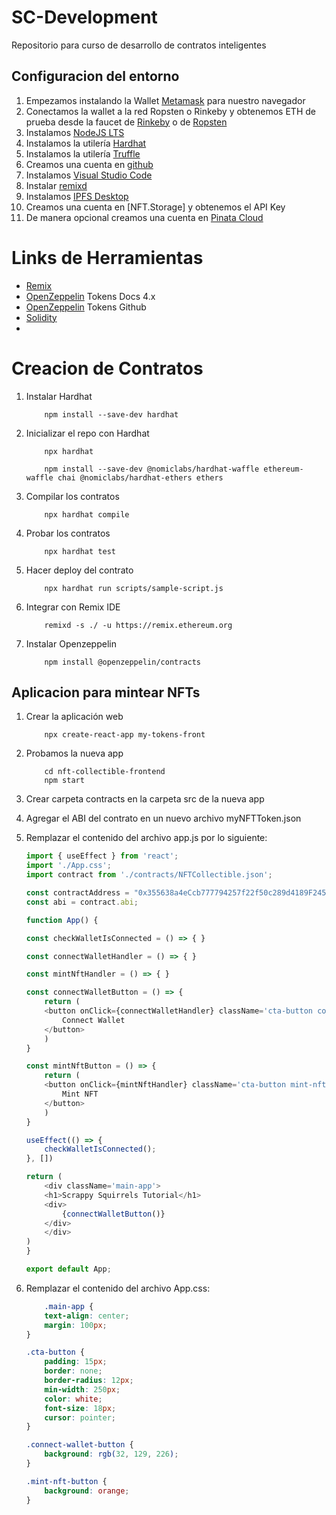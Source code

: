 # SC-Development
Repositorio para curso de desarrollo de contratos inteligentes

## Configuracion del entorno

1. Empezamos instalando la Wallet [Metamask](https://metamask.io/) para nuestro navegador
2. Conectamos la wallet a la red Ropsten o Rinkeby y obtenemos ETH de prueba desde la faucet de [Rinkeby](https://faucet.rinkeby.io/) o de [Ropsten](https://faucet.metamask.io/)
3. Instalamos [NodeJS LTS](https://nodejs.org/es/download/)
4. Instalamos la utilería [Hardhat](https://hardhat.org/getting-started/)
5. Instalamos la utilería [Truffle](https://trufflesuite.com/docs/truffle/getting-started/installation.html) 
6. Creamos una cuenta en [github](https://github.com/)
7. Instalamos [Visual Studio Code](https://code.visualstudio.com/download)
8. Instalar [remixd](https://www.npmjs.com/package/@remix-project/remixd)
9. Instalamos [IPFS Desktop](https://github.com/ipfs/ipfs-desktop/releases)
10. Creamos una cuenta en [NFT.Storage] y obtenemos el API Key 
11. De manera opcional creamos una cuenta en [Pinata Cloud](https://www.pinata.cloud/)

# Links de Herramientas

* [Remix](https://remix.ethereum.org/)
* [OpenZeppelin](https://docs.openzeppelin.com/contracts/4.x/) Tokens Docs 4.x
* [OpenZeppelin](https://github.com/OpenZeppelin/openzeppelin-contracts/tree/release-v4.2/contracts/token) Tokens Github
* [Solidity](https://docs.soliditylang.org/en/v0.8.10/introduction-to-smart-contracts.html) 
* 
# Creacion de Contratos

1. Instalar Hardhat
    ``` 
        npm install --save-dev hardhat
    ``` 

2. Inicializar el repo con Hardhat
    ``` 
        npx hardhat
    ```

    ``` 
        npm install --save-dev @nomiclabs/hardhat-waffle ethereum-waffle chai @nomiclabs/hardhat-ethers ethers
    ``` 

3. Compilar los contratos

    ``` 
        npx hardhat compile
    ``` 

4. Probar los contratos
    ``` 
        npx hardhat test
    ``` 

5. Hacer deploy del contrato
    ``` 
        npx hardhat run scripts/sample-script.js
    ``` 

6. Integrar con Remix IDE

    ``` 
        remixd -s ./ -u https://remix.ethereum.org
    ``` 

7. Instalar Openzeppelin

    ``` 
        npm install @openzeppelin/contracts
    ``` 

## Aplicacion para mintear NFTs

1. Crear la aplicación web

    ``` 
        npx create-react-app my-tokens-front
    ``` 

2. Probamos la nueva app

    ``` 
        cd nft-collectible-frontend
        npm start
    ``` 

3. Crear carpeta contracts en la carpeta src de la nueva app
4. Agregar el ABI del contrato en un nuevo archivo myNFTToken.json
5. Remplazar el contenido del archivo app.js por lo siguiente:
    ``` javascript
    import { useEffect } from 'react';
    import './App.css';
    import contract from './contracts/NFTCollectible.json';

    const contractAddress = "0x355638a4eCcb777794257f22f50c289d4189F245";
    const abi = contract.abi;

    function App() {

    const checkWalletIsConnected = () => { }

    const connectWalletHandler = () => { }

    const mintNftHandler = () => { }

    const connectWalletButton = () => {
        return (
        <button onClick={connectWalletHandler} className='cta-button connect-wallet-button'>
            Connect Wallet
        </button>
        )
    }

    const mintNftButton = () => {
        return (
        <button onClick={mintNftHandler} className='cta-button mint-nft-button'>
            Mint NFT
        </button>
        )
    }

    useEffect(() => {
        checkWalletIsConnected();
    }, [])

    return (
        <div className='main-app'>
        <h1>Scrappy Squirrels Tutorial</h1>
        <div>
            {connectWalletButton()}
        </div>
        </div>
    )
    }

    export default App;
    ``` 
6. Remplazar el contenido del archivo App.css:

    ``` css
        .main-app {
        text-align: center;
        margin: 100px;
    }

    .cta-button {
        padding: 15px;
        border: none;
        border-radius: 12px;
        min-width: 250px;
        color: white;
        font-size: 18px;
        cursor: pointer;
    }

    .connect-wallet-button {
        background: rgb(32, 129, 226);
    }

    .mint-nft-button {
        background: orange;
    }

    ``` 